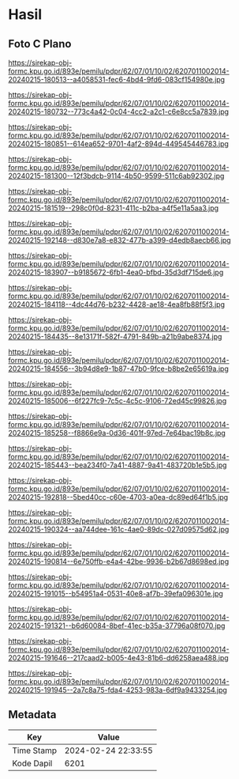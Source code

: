 # Hasil

## Foto C Plano

https://sirekap-obj-formc.kpu.go.id/893e/pemilu/pdpr/62/07/01/10/02/6207011002014-20240215-180513--a4058531-fec6-4bd4-9fd6-083cf154980e.jpg

https://sirekap-obj-formc.kpu.go.id/893e/pemilu/pdpr/62/07/01/10/02/6207011002014-20240215-180732--773c4a42-0c04-4cc2-a2c1-c6e8cc5a7839.jpg

https://sirekap-obj-formc.kpu.go.id/893e/pemilu/pdpr/62/07/01/10/02/6207011002014-20240215-180851--614ea652-9701-4af2-894d-449545446783.jpg

https://sirekap-obj-formc.kpu.go.id/893e/pemilu/pdpr/62/07/01/10/02/6207011002014-20240215-181300--12f3bdcb-9114-4b50-9599-511c6ab92302.jpg

https://sirekap-obj-formc.kpu.go.id/893e/pemilu/pdpr/62/07/01/10/02/6207011002014-20240215-181519--298c0f0d-8231-411c-b2ba-a4f5e11a5aa3.jpg

https://sirekap-obj-formc.kpu.go.id/893e/pemilu/pdpr/62/07/01/10/02/6207011002014-20240215-192148--d830e7a8-e832-477b-a399-d4edb8aecb66.jpg

https://sirekap-obj-formc.kpu.go.id/893e/pemilu/pdpr/62/07/01/10/02/6207011002014-20240215-183907--b9185672-6fb1-4ea0-bfbd-35d3df715de6.jpg

https://sirekap-obj-formc.kpu.go.id/893e/pemilu/pdpr/62/07/01/10/02/6207011002014-20240215-184118--4dc44d76-b232-4428-ae18-4ea8fb88f5f3.jpg

https://sirekap-obj-formc.kpu.go.id/893e/pemilu/pdpr/62/07/01/10/02/6207011002014-20240215-184435--8e13171f-582f-4791-849b-a21b9abe8374.jpg

https://sirekap-obj-formc.kpu.go.id/893e/pemilu/pdpr/62/07/01/10/02/6207011002014-20240215-184556--3b94d8e9-1b87-47b0-9fce-b8be2e65619a.jpg

https://sirekap-obj-formc.kpu.go.id/893e/pemilu/pdpr/62/07/01/10/02/6207011002014-20240215-185006--6f227fc9-7c5c-4c5c-9106-72ed45c99826.jpg

https://sirekap-obj-formc.kpu.go.id/893e/pemilu/pdpr/62/07/01/10/02/6207011002014-20240215-185258--f8866e9a-0d36-401f-97ed-7e64bac19b8c.jpg

https://sirekap-obj-formc.kpu.go.id/893e/pemilu/pdpr/62/07/01/10/02/6207011002014-20240215-185443--bea234f0-7a41-4887-9a41-483720b1e5b5.jpg

https://sirekap-obj-formc.kpu.go.id/893e/pemilu/pdpr/62/07/01/10/02/6207011002014-20240215-192818--5bed40cc-c60e-4703-a0ea-dc89ed64f1b5.jpg

https://sirekap-obj-formc.kpu.go.id/893e/pemilu/pdpr/62/07/01/10/02/6207011002014-20240215-190324--aa744dee-161c-4ae0-89dc-027d09575d62.jpg

https://sirekap-obj-formc.kpu.go.id/893e/pemilu/pdpr/62/07/01/10/02/6207011002014-20240215-190814--6e750ffb-e4a4-42be-9936-b2b67d8698ed.jpg

https://sirekap-obj-formc.kpu.go.id/893e/pemilu/pdpr/62/07/01/10/02/6207011002014-20240215-191015--b54951a4-0531-40e8-af7b-39efa096301e.jpg

https://sirekap-obj-formc.kpu.go.id/893e/pemilu/pdpr/62/07/01/10/02/6207011002014-20240215-191321--b6d60084-8bef-41ec-b35a-37796a08f070.jpg

https://sirekap-obj-formc.kpu.go.id/893e/pemilu/pdpr/62/07/01/10/02/6207011002014-20240215-191646--217caad2-b005-4e43-81b6-dd6258aea488.jpg

https://sirekap-obj-formc.kpu.go.id/893e/pemilu/pdpr/62/07/01/10/02/6207011002014-20240215-191945--2a7c8a75-fda4-4253-983a-6df9a9433254.jpg


## Metadata

| Key        | Value               |
| ---------- | ------------------- |
| Time Stamp | 2024-02-24 22:33:55 |
| Kode Dapil | 6201                |



